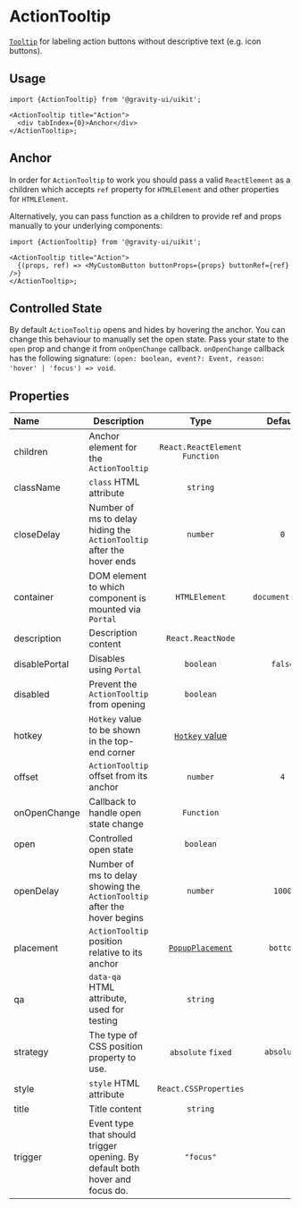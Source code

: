 <!--GITHUB_BLOCK-->

# ActionTooltip

<!--/GITHUB_BLOCK-->

[`Tooltip`](../Tooltip/README.md) for labeling action buttons without descriptive text (e.g. icon buttons).

## Usage

```tsx
import {ActionTooltip} from '@gravity-ui/uikit';

<ActionTooltip title="Action">
  <div tabIndex={0}>Anchor</div>
</ActionTooltip>;
```

## Anchor

In order for `ActionTooltip` to work you should pass a valid `ReactElement` as a children which accepts `ref` property for `HTMLElement`
and other properties for `HTMLElement`.

Alternatively, you can pass function as a children to provide ref and props manually to your underlying components:

```tsx
import {ActionTooltip} from '@gravity-ui/uikit';

<ActionTooltip title="Action">
  {(props, ref) => <MyCustomButton buttonProps={props} buttonRef={ref} />}
</ActionTooltip>;
```

## Controlled State

By default `ActionTooltip` opens and hides by hovering the anchor. You can change this behaviour to manually set the open state.
Pass your state to the `open` prop and change it from `onOpenChange` callback.
`onOpenChange` callback has the following signature: `(open: boolean, event?: Event, reason: 'hover' | 'focus') => void`.

## Properties

| Name          | Description                                                                 |                       Type                       |     Default     |
| :------------ | --------------------------------------------------------------------------- | :----------------------------------------------: | :-------------: |
| children      | Anchor element for the `ActionTooltip`                                      |         `React.ReactElement` `Function`          |                 |
| className     | `class` HTML attribute                                                      |                     `string`                     |                 |
| closeDelay    | Number of ms to delay hiding the `ActionTooltip` after the hover ends       |                     `number`                     |       `0`       |
| container     | DOM element to which component is mounted via `Portal`                      |                  `HTMLElement`                   | `document.body` |
| description   | Description content                                                         |                `React.ReactNode`                 |                 |
| disablePortal | Disables using `Portal`                                                     |                    `boolean`                     |     `false`     |
| disabled      | Prevent the `ActionTooltip` from opening                                    |                    `boolean`                     |                 |
| hotkey        | `Hotkey` value to be shown in the top-end corner                            |   [`Hotkey` value](../Hotkey/README.md#value)    |                 |
| offset        | `ActionTooltip` offset from its anchor                                      |                     `number`                     |       `4`       |
| onOpenChange  | Callback to handle open state change                                        |                    `Function`                    |                 |
| open          | Controlled open state                                                       |                    `boolean`                     |                 |
| openDelay     | Number of ms to delay showing the `ActionTooltip` after the hover begins    |                     `number`                     |     `1000`      |
| placement     | `ActionTooltip` position relative to its anchor                             | [`PopupPlacement`](../Popup/README.md#placement) |    `bottom`     |
| qa            | `data-qa` HTML attribute, used for testing                                  |                     `string`                     |                 |
| strategy      | The type of CSS position property to use.                                   |                `absolute` `fixed`                |   `absolute`    |
| style         | `style` HTML attribute                                                      |              `React.CSSProperties`               |                 |
| title         | Title content                                                               |                     `string`                     |                 |
| trigger       | Event type that should trigger opening. By default both hover and focus do. |                    `"focus"`                     |                 |
